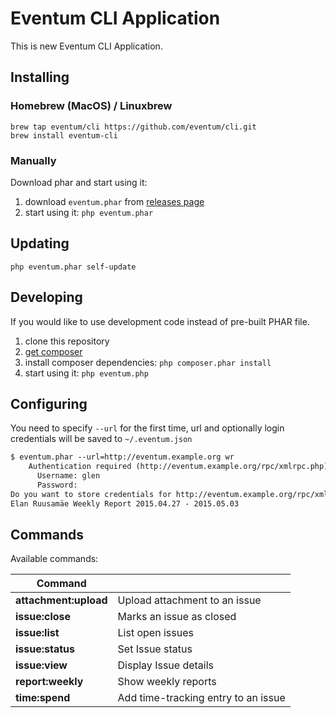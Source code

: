 # Eventum CLI Application

This is new Eventum CLI Application.

## Installing ##

### Homebrew (MacOS) / Linuxbrew

```
brew tap eventum/cli https://github.com/eventum/cli.git
brew install eventum-cli
```

### Manually

Download phar and start using it:

1. download `eventum.phar` from [releases page](https://github.com/eventum/cli/releases/latest)
2. start using it: `php eventum.phar`

## Updating ##

`php eventum.phar self-update`

## Developing ##

If you would like to use development code instead of pre-built PHAR file.

1. clone this repository
2. [get composer](https://getcomposer.org/download/)
3. install composer dependencies: `php composer.phar install`
4. start using it: `php eventum.php`

## Configuring ##

You need to specify `--url` for the first time, url and optionally login credentials will be saved to `~/.eventum.json`

```txt
$ eventum.phar --url=http://eventum.example.org wr
    Authentication required (http://eventum.example.org/rpc/xmlrpc.php):
      Username: glen
      Password:
Do you want to store credentials for http://eventum.example.org/rpc/xmlrpc.php ? [Yn] y
Elan Ruusamäe Weekly Report 2015.04.27 - 2015.05.03
```

## Commands ##

Available commands:

| Command               |                                       |
| --------------------- | ------------------------------------- |
| **attachment:upload** | Upload attachment to an issue         |
| **issue:close**       | Marks an issue as closed              |
| **issue:list**        | List open issues                      |
| **issue:status**      | Set Issue status                      |
| **issue:view**        | Display Issue details                 |
| **report:weekly**     | Show weekly reports                   |
| **time:spend**        | Add time-tracking entry to an issue   |
